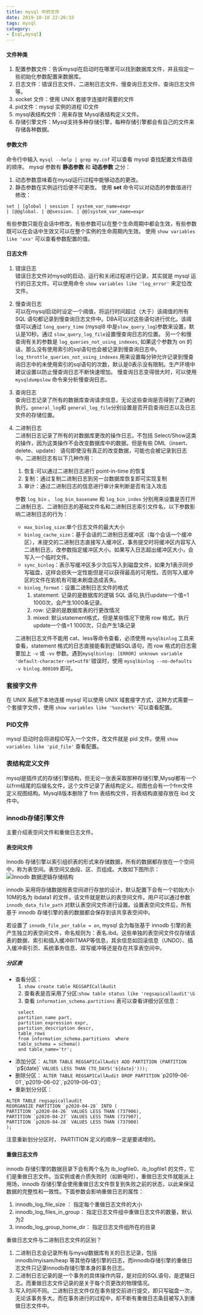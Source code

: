 ```yaml
---
title: mysql 中的文件
date: 2019-10-10 22:26:33
tags: mysql
category: 
- [sql,mysql]
---
```


#### 文件种类
1. 配置参数文件：告诉mysql在启动时在哪里可以找到数据库文件，并且指定一些初始化参数配置来数据库。
2. 日志文件：错误日志文件、二进制日志文件、慢查询日志文件、查询日志文件等。
3. socket 文件：使用 UNIX 套接字连接时需要的文件
4. pid文件：mysql 实例的进程 ID文件
5. mysql表结构文件：用来存放 Mysql表结构定义文件。
6. 存储引擎文件：Mysql支持多种存储引擎，每种存储引擎都会有自己的文件来存储各种数据。

#### 参数文件
命令行中输入 `mysql --help | grep my.cnf` 可以查看 mysql 查找配置文件路径的顺序。
mysql 参数有 **静态参数** 和 **动态参数** 之分：
1. 动态参数意味着在mysql运行过程中能够动态的更改。
2. 静态参数在实例运行后便不可更改。
使用 **set** 命令可以对动态的参数值进行修改：
```
set | [global | session ] system_var_name=expr
| [@@global. | @@session. | @@]system_var_name=expr
```
有些参数只能在会话中修改，有些参数可以在整个生命周期中都会生效，有些参数既可以在会话中生效又可以在整个实例的生命周期内生效。
使用 `show variables like 'xxx'` 可以查看参数配置的值。

#### 日志文件
1. 错误日志  
   错误日志文件对mysql的启动、运行和关闭过程进行记录，其实就是 mysql 运行的日志文件。可以使用命令 `show variables like 'log_error'` 来定位改文件。
2. 慢查询日志  
    可以在mysql启动时设定一个阈值，将运行时间超过（大于）该阈值的所有 SQL 语句都记录到慢查询日志文件中。DBA可以对这些语句进行优化。该阈值可以通过 `long_query_time` (mysql8 中是`slow_query_log`)参数来设置，默认是10秒。通过 `slow_query_log_file`设置慢查询日志的位置。
    另一个和慢查询有关的参数是 `log_queries_not_using_indexes`, 如果这个参数为 on 的话，那么没有使用索引的sql语句也会被记录到慢查询日志中。`log_throttle_queries_not_using_indexes` 用来设置每分钟允许记录到慢查询日志中的未使用索引的sql语句的次数，默认是0表示没有限制。生产环境中建议设置以防止慢查询日志不断快速增加。
    慢查询日志变得很大时，可以使用 `mysqldumpslow` 命令来分析慢查询日志。
3. 查询日志  
    查询日志记录了所有的数据库查询请求信息，无论这些查询是否得到了正确的执行。`general_log`和 `general_log_file`分别设置是否开启查询日志以及日志文件的存储位置。
4. 二进制日志  
    二进制日志记录了所有的对数据库更改的操作日志，不包括 Select/Show这类的操作，因为这类操作不会改变数据库中的数据。但是有些 DML（insert、delete、update） 语句即使没有真正的改变数据，可能也会被记录到日志中。二进制日志有以下几种作用：
    1. 恢复:可以通过二进制日志进行 point-in-time 的恢复
    2. 复制：通过复制二进制日志到另一台数据库恢复即可实现复制
    3. 审计：通过二进制日志的信息进行审计来判断是否有注入攻击
     
    参数 `log_bin` 、 `log_bin_basename` 和 `log_bin_index` 分别用来设置是否打开二进制日志、二进制日志的基础文件名和二进制日志索引文件名，以下参数影响二进制日志的行为：
    + `max_binlog_size`:单个日志文件的最大大小
    + `binlog_cache_size`：基于会话的二进制日志缓冲区（每个会话一个缓冲区），未提交的二进制日志直接写入缓冲区，事务提交时将缓冲区内容写入二进制日志，改参数指定缓冲区大小。如果写入日志超出缓冲区大小，会写入一个临时文件。
    + `sync_binlog`：表示写缓冲区多少次后写入到磁盘文件，如果为1表示同步写磁盘，这样会损失一定性能但是可以获得最高的可用性。否则写入缓冲区的文件在宕机有可能未刷盘造成丢失。
    + `binlog_format`：设置二进制日志文件的格式
        1. statement: 记录的是数据库的逻辑 SQL 语句,执行update一个值=1 1000次，会产生1000条记录。
        2. row: 记录的是数据库表的行更改情况
        3. mixed: 默认statement格式，但是某些情况下使用 row 格式。执行update一个值=1 1000次，只会产生1条记录
   
    二进制日志文件不能用 cat、less等命令查看，必须使用 `mysqlbinlog` 工具来查看，statement 格式的日志直接能看到逻辑SQL语句，而 row 格式的日志需要加上 `-v` 或 `-vv` 参数。遇到`mysqlbinlog: [ERROR] unknown variable 'default-character-set=utf8'`错误时，使用 `mysqlbinlog --no-defaults -v binlog.000109` 即可。

### 套接字文件
在 UNIX 系统下本地连接 mysql 可以使用 UNIX 域套接字方式，这种方式需要一个套接字文件，使用 `show variables like '%socket%'` 可以查看配置。

### PID文件
mysql 启动时会将进程ID写入一个文件，改文件就是 pid 文件。使用 `show variables like 'pid_file'` 查看配置。

### 表结构定义文件
mysql是插件式的存储引擎结构，但无论一张表采取那种存储引擎,Mysql都有一个以frm结尾的后缀名文件，这个文件记录了表结构定义。视图也会有一个frm文件定义视图结构。Mysql8版本删除了 frm 表结构文件，将表结构直接存放在 ibd 文件中。

### innodb存储引擎文件
主要介绍表空间文件和重做日志文件。

#### 表空间文件
Innodb 存储引擎以索引组织表的形式来存储数据，所有的数据都存放在一个空间中，称为表空间。表空间又由段、区、页组成。大致如下图所示：
![Innodb 数据逻辑存储结构](/pics/mysql-tablespace.png)

innodb 采用将存储数据按表空间进行存放的设计，默认配置下会有一个初始大小10M的名为 ibdata1 的文件，该文件就是默认的表空间文件。用户可以通过参数 `innodb_data_file_path` 对默认表空间文件进行设置。设置表空间文件后，所有基于 innodb 存储引擎的表的数据都会保存到该共享表空间中。

若设置了 `innodb_file_per_table = on`, mysql 会为每张基于 innodb 引擎的表产生独立的表空间文件，命名规则为：表名.ibd。这些单独的表空间文件仅存储该表的数据、索引和插入缓冲BITMAP等信息，其余信息如回滚信息（UNDO）、插入缓冲索引页、系统事务信息、双写缓冲等还是存在共享表空间中。

##### 分区表
+ 查看分区：
    1. `show create table REGSAPICallAudit`
    2. 查看表是否采用了分区:`show table status like 'regsapicallaudit'\G`
    3. 查看 `information_schema.partitions` 表可以查看详细分区信息：
   ```
    select
    partition_name part,  
    partition_expression expr,  
    partition_description descr,  
    table_rows  
    from information_schema.partitions  where 
    table_schema = schema()  
    and table_name='tr';
    ```
+ 添加分区：  `ALTER TABLE REGSAPICallAudit ADD PARTITION (PARTITION` \`p\${date}\` `VALUES LESS THAN (TO_DAYS('${date}')));`
+ 删除分区：  `ALTER TABLE REGSAPICallAudit DROP PARTITION` \`p2019-06-01\`,\`p2019-06-02\`,\`p2019-06-03\`;
+ 重新划分分区：
```
ALTER TABLE regsapicallaudit
REORGANIZE PARTITION `p2020-04-28` INTO (
PARTITION `p2020-04-26` VALUES LESS THAN (737906),
PARTITION `p2020-04-27` VALUES LESS THAN (737907),
PARTITION `p2020-04-28` VALUES LESS THAN (737908)
);
```
注意重新划分分区时， PARTITION 定义的顺序一定是要递增的。

 #### 重做日志文件
 innodb 存储引擎的数据目录下会有两个名为 ib_logfile0、ib_logfile1 的文件，它们是重做日志文件。当实例或者介质失败时（如断电时），重做日志文件就能派上用场，innodb 存储引擎会使用重做日志文件恢复到失败之前的状态，以此来保证数据的完整性和一致性。下面参数会影响重做日志的属性：
 1. innodb_log_file_size ： 指定每个重做日志文件的大小
 2. innodb_log_files_in_group： 指定日志文件组中重做日志文件的数量，默认为2
 3. innodb_log_group_home_dir： 指定日志文件组所在的目录

重做日志文件与二进制日志文件的区别？ 
1. 二进制日志会记录所有与mysql数据库有关的日志记录，包括 innodb/myisam/heap 等其他存储引擎的日志，而innodb存储引擎的重做日志文件只记录innodb存储引擎本身的事务日志。
2. 二进制日志记录的是一个事务的具体操作内容，是对应的SQL语句，是逻辑日志。而重做日志文件记录的是关于每个页更改的物理情况。
3. 写入时间不同。二进制日志文件仅在事务提交前进行提交，即只写磁盘一次，无论该事务多大。而在事务进行的过程中，却不断有重做日志条目被写入到重做日志文件中。
